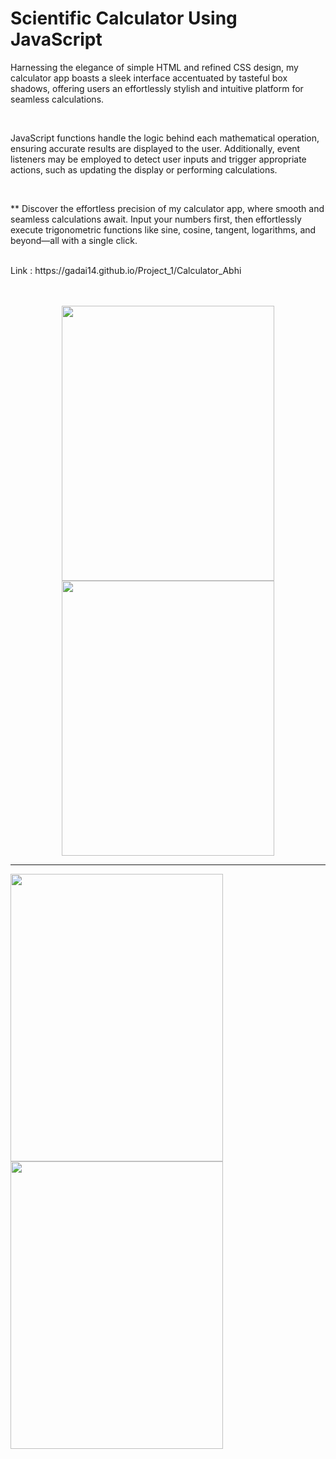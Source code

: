 #                  Scientific Calculator Using JavaScript
<p>Harnessing the elegance of simple HTML and refined CSS design, my calculator app boasts a sleek interface accentuated by tasteful box shadows, offering users an effortlessly stylish and intuitive platform for seamless calculations.</p>
<br>
<p>JavaScript functions handle the logic behind each mathematical operation, ensuring accurate results are displayed to the user. Additionally, event listeners may be employed to detect user inputs and trigger appropriate actions, such as updating the display or performing calculations. </p>
<br>
<p> ** Discover the effortless precision of my calculator app, where smooth and seamless calculations await. Input your numbers first, then effortlessly execute trigonometric functions like sine, cosine, tangent, logarithms, and beyond—all with a single click.</p>
<br>
Link  :  https://gadai14.github.io/Project_1/Calculator_Abhi 
<br>
<br>
<br>
<p style="text-align:center">
  <img src="https://github.com/Gadai14/Project_1/assets/121002242/bf2f1505-a10e-4f71-9b1a-2e9b07b42d17"height=440px width=340px >
  <img src="https://github.com/Gadai14/Project_1/assets/121002242/dc9f3bdc-eed1-4932-b152-587e563c397b"height=440px width=340px>
  <hr>
  <img src="https://github.com/Gadai14/Project_1/assets/121002242/243dcbbf-0019-44a3-8d4c-428c492d3470"height=460px width=340px >
  <img src="https://github.com/Gadai14/Project_1/assets/121002242/177bf54a-3673-4b07-9846-8ee826ad4efe" height=460px width=340px>
</p>


